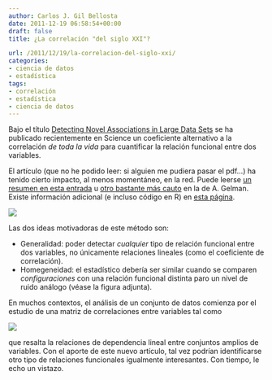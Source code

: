```yaml
---
author: Carlos J. Gil Bellosta
date: 2011-12-19 06:58:54+00:00
draft: false
title: ¿La correlación "del siglo XXI"?

url: /2011/12/19/la-correlacion-del-siglo-xxi/
categories:
- ciencia de datos
- estadística
tags:
- correlación
- estadística
- ciencia de datos
---
```


Bajo el título [Detecting Novel Associations in Large Data Sets](http://www.sciencemag.org/content/334/6062/1518.abstract) se ha publicado recientemente en Science un coeficiente alternativo a la correlación _de toda la vida_ para cuantificar la relación funcional entre dos variables.

El artículo (que no he podido leer: si alguien me pudiera pasar el pdf...) ha tenido cierto impacto, al menos momentáneo, en la red. Puede leerse [un resumen en esta entrada](http://francisthemulenews.wordpress.com/2011/12/16/se-publica-en-science-un-nuevo-coeficiente-matematico-para-el-estudio-de-correlaciones-no-lineales-entre-pares-de-datos/) u [otro bastante más cauto](http://andrewgelman.com/2011/12/mr-pearson-meet-mr-mandelbrot-detecting-novel-associations-in-large-data-sets/) en la de A. Gelman. Existe información adicional (e incluso código en R) en [esta página](http://www.exploredata.net/).


[![](/wp-uploads/2011/12/dibujo20111216_comparison_of_mic_to_existing_methods.png)
](/wp-uploads/2011/12/dibujo20111216_comparison_of_mic_to_existing_methods.png)


Las dos ideas motivadoras de este método son:



* Generalidad: poder detectar _cualquier_ tipo de relación funcional entre dos variables, no únicamente relaciones lineales (como el coeficiente de correlación).
* Homegeneidad: el estadístico debería ser similar cuando se comparen _configuraciones_ con una relación funcional distinta paro un nivel de ruido análogo (véase la figura adjunta).

En muchos contextos, el análisis de un conjunto de datos comienza por el estudio de una matriz de correlaciones entre variables tal como

[![](/wp-uploads/2011/12/correlation_classic1.jpg)
](/wp-uploads/2011/12/correlation_classic1.jpg)

que resalta la relaciones de dependencia lineal entre conjuntos amplios de variables. Con el aporte de este nuevo artículo, tal vez podrían identificarse otro tipo de relaciones funcionales igualmente interesantes. Con tiempo, le echo un vistazo.
